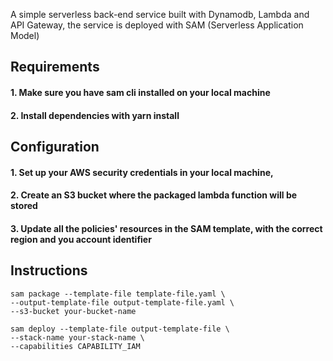 A simple serverless back-end service built with Dynamodb, Lambda and API Gateway, the service is deployed with SAM (Serverless Application Model)

## Requirements

#### 1. Make sure you have sam cli installed on your local machine

#### 2. Install dependencies with yarn install

## Configuration

#### 1. Set up your AWS security credentials in your local machine,

#### 2. Create an S3 bucket where the packaged lambda function will be stored

#### 3. Update all the policies' resources in the SAM template, with the correct region and you account identifier

## Instructions

    sam package --template-file template-file.yaml \
    --output-template-file output-template-file.yaml \
    --s3-bucket your-bucket-name

    sam deploy --template-file output-template-file \
    --stack-name your-stack-name \
    --capabilities CAPABILITY_IAM
